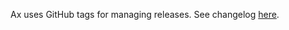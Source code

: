 Ax uses GitHub tags for managing releases. See changelog [here](https://github.com/facebook/Ax/releases).
